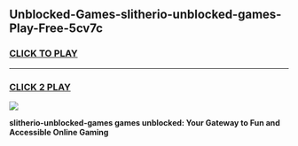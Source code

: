 
## Unblocked-Games-slitherio-unblocked-games-Play-Free-5cv7c
<h3>
<a href="https://premium76.site?title=slitherio-unblocked-games&ref=21A">CLICK TO PLAY</a></h3>
<hr>

<h3>
<a href="https://premium76.site?title=slitherio-unblocked-games&ref=21A">CLICK 2 PLAY</a>
  
</h3>

<a href="https://premium76.site?title=slitherio-unblocked-games&ref=21A"><img src="https://clearcache.store/games.png"></a>


**slitherio-unblocked-games games unblocked: Your Gateway to Fun and Accessible Online Gaming**
